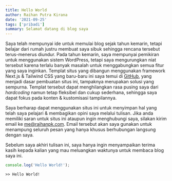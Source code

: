 ```yaml
---
title: Hello World
author: Raihan Putra Kirana
date: '2021-09-25'
tags: ['pribadi']
summary: Selamat datang di blog saya
---
```


Saya telah mempunyai ide untuk memulai blog sejak tahun kemarin, tetapi belajar dari rumah justru membuat saya sibuk sehingga rencana tersebut terus-menerus diundur. Pada tahun kemarin, saya mempunyai pemikiran untuk menggunakan sistem WordPress, tetapi saya mengurungkan niat tersebut karena terlalu banyak masalah untuk menggabungkan semua fitur yang saya inginkan. Templat situs yang dibangun menggunakan framework Next.js & Tailwind CSS yang baru-baru ini saya temui di [GitHub](https://github.com/timlrx/tailwind-nextjs-starter-blog), yang menjadi dasar pembuatan situs ini, tampaknya merupakan solusi yang sempurna. Templat tersebut dapat menghilangkan rasa pusing saya dari _hardcoding_ namun tetap fleksibel dan cukup sederhana, sehingga saya dapat fokus pada konten & kustomisasi tampilannya.

Saya berharap dapat menggunakan situs ini untuk menyimpan hal yang telah saya pelajari & membagikan opini saya melalui tulisan. Jika anda memiliki saran untuk situs ini ataupun ingin menghubungi saya, silakan kirim email ke [me@raihanpk.com](mailto:me@raihanpk.com). Email tersebut akan saya gunakan untuk menampung seluruh pesan yang hanya khusus berhubungan langsung dengan saya.

Sebelum saya akhiri tulisan ini, saya hanya ingin menyampaikan terima kasih kepada kalian yang mau meluangkan waktunya untuk membaca blog saya ini.

```javascript
console.log('Hello World!');
```
```
>> Hello World!
```